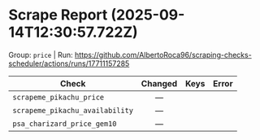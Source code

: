 # Scrape Report (2025-09-14T12:30:57.722Z)

Group: `price`  |  Run: https://github.com/AlbertoRoca96/scraping-checks-scheduler/actions/runs/17711157285

| Check | Changed | Keys | Error |
|---|:---:|:--|:--|
| `scrapeme_pikachu_price` | — |  |  |
| `scrapeme_pikachu_availability` | — |  |  |
| `psa_charizard_price_gem10` | — |  |  |
